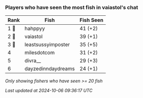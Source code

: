 ### Players who have seen the most fish in vaiastol's chat
| Rank | Fish | Fish Seen |
|------|--------|-----------|
| 1 🥇  | hahppyy  | 41 (+2) |
| 2 🥈  | vaiastol  | 39 (+1) |
| 3 🥉  | leastsussyimposter  | 35 (+5) |
| 4  | milesdotcom  | 31 (+2) |
| 5  | divra__  | 29 (+3) |
| 6  | dayzedinndaydreams  | 24 (+1) |

_Only showing fishers who have seen >= 20 fish_

_Last updated at 2024-10-06 09:36:17 UTC_